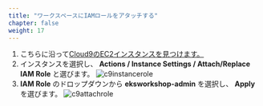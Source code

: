 ```yaml
---
title: "ワークスペースにIAMロールをアタッチする"
chapter: false
weight: 17
---
```


<!--
1. Follow [this deep link to find your Cloud9 EC2 instance](https://console.aws.amazon.com/ec2/v2/home?#Instances:tag:Name=aws-cloud9-.*workshop.*;sort=desc:launchTime)
1. Select the instance, then choose **Actions / Instance Settings / Attach/Replace IAM Role**
![c9instancerole](/images/c9instancerole.png)
1. Choose **eksworkshop-admin** from the **IAM Role** drop down, and select **Apply**
![c9attachrole](/images/c9attachrole.png)
-->
1. こちらに沿って[Cloud9のEC2インスタンスを見つけます。](https://console.aws.amazon.com/ec2/v2/home?#Instances:tag:Name=aws-cloud9-.*workshop.*;sort=desc:launchTime)
1. インスタンスを選択し、 **Actions / Instance Settings / Attach/Replace IAM Role** と選びます。
![c9instancerole](/images/c9instancerole.png)
1. **IAM Role** のドロップダウンから **eksworkshop-admin** を選択し、 **Apply** を選びます。
![c9attachrole](/images/c9attachrole.png)